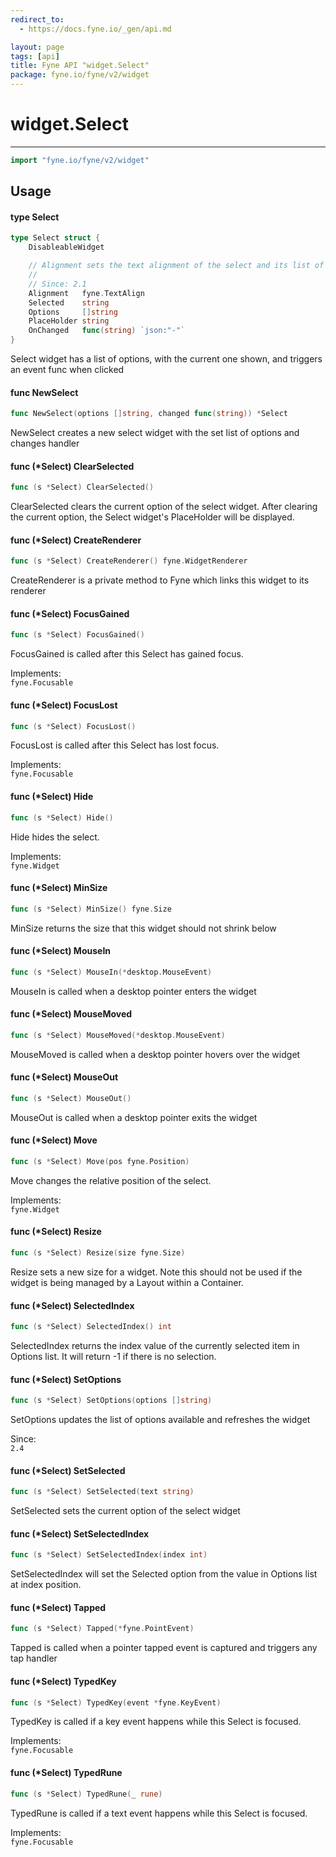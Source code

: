 ```yaml
---
redirect_to:
  - https://docs.fyne.io/_gen/api.md

layout: page
tags: [api]
title: Fyne API "widget.Select"
package: fyne.io/fyne/v2/widget
---
```

# widget.Select
---
```go
import "fyne.io/fyne/v2/widget"
```

## Usage

#### type Select

```go
type Select struct {
	DisableableWidget

	// Alignment sets the text alignment of the select and its list of options.
	//
	// Since: 2.1
	Alignment   fyne.TextAlign
	Selected    string
	Options     []string
	PlaceHolder string
	OnChanged   func(string) `json:"-"`
}
```

Select widget has a list of options, with the current one shown, and triggers an event func when clicked

#### func  NewSelect

```go
func NewSelect(options []string, changed func(string)) *Select
```
NewSelect creates a new select widget with the set list of options and changes handler

#### func (*Select) ClearSelected

```go
func (s *Select) ClearSelected()
```
ClearSelected clears the current option of the select widget. After clearing the current option, the Select widget's PlaceHolder will be displayed.

#### func (*Select) CreateRenderer

```go
func (s *Select) CreateRenderer() fyne.WidgetRenderer
```
CreateRenderer is a private method to Fyne which links this widget to its renderer

#### func (*Select) FocusGained

```go
func (s *Select) FocusGained()
```
FocusGained is called after this Select has gained focus.


<div class="implements">Implements: <code>
fyne.Focusable</code></div>

#### func (*Select) FocusLost

```go
func (s *Select) FocusLost()
```
FocusLost is called after this Select has lost focus.


<div class="implements">Implements: <code>
fyne.Focusable</code></div>

#### func (*Select) Hide

```go
func (s *Select) Hide()
```
Hide hides the select.


<div class="implements">Implements: <code>
fyne.Widget</code></div>

#### func (*Select) MinSize

```go
func (s *Select) MinSize() fyne.Size
```
MinSize returns the size that this widget should not shrink below

#### func (*Select) MouseIn

```go
func (s *Select) MouseIn(*desktop.MouseEvent)
```
MouseIn is called when a desktop pointer enters the widget

#### func (*Select) MouseMoved

```go
func (s *Select) MouseMoved(*desktop.MouseEvent)
```
MouseMoved is called when a desktop pointer hovers over the widget

#### func (*Select) MouseOut

```go
func (s *Select) MouseOut()
```
MouseOut is called when a desktop pointer exits the widget

#### func (*Select) Move

```go
func (s *Select) Move(pos fyne.Position)
```
Move changes the relative position of the select.


<div class="implements">Implements: <code>
fyne.Widget</code></div>

#### func (*Select) Resize

```go
func (s *Select) Resize(size fyne.Size)
```
Resize sets a new size for a widget. Note this should not be used if the widget is being managed by a Layout within a Container.

#### func (*Select) SelectedIndex

```go
func (s *Select) SelectedIndex() int
```
SelectedIndex returns the index value of the currently selected item in Options list. It will return -1 if there is no selection.

#### func (*Select) SetOptions

```go
func (s *Select) SetOptions(options []string)
```
SetOptions updates the list of options available and refreshes the widget


<div class="since">Since: <code>
2.4</code></div>

#### func (*Select) SetSelected

```go
func (s *Select) SetSelected(text string)
```
SetSelected sets the current option of the select widget

#### func (*Select) SetSelectedIndex

```go
func (s *Select) SetSelectedIndex(index int)
```
SetSelectedIndex will set the Selected option from the value in Options list at index position.

#### func (*Select) Tapped

```go
func (s *Select) Tapped(*fyne.PointEvent)
```
Tapped is called when a pointer tapped event is captured and triggers any tap handler

#### func (*Select) TypedKey

```go
func (s *Select) TypedKey(event *fyne.KeyEvent)
```
TypedKey is called if a key event happens while this Select is focused.


<div class="implements">Implements: <code>
fyne.Focusable</code></div>

#### func (*Select) TypedRune

```go
func (s *Select) TypedRune(_ rune)
```
TypedRune is called if a text event happens while this Select is focused.


<div class="implements">Implements: <code>
fyne.Focusable</code></div>
